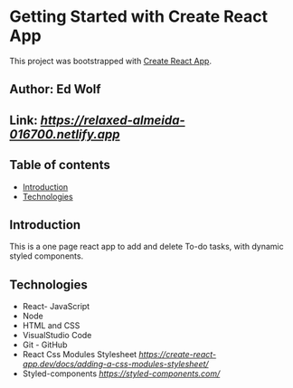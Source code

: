 # Getting Started with Create React App

This project was bootstrapped with [Create React App](https://github.com/facebook/create-react-app).

## Author: Ed Wolf

## Link: *https://relaxed-almeida-016700.netlify.app*

## Table of contents
* [Introduction](#Introduction)
* [Technologies](#Technologies)

## Introduction
This is a one page react app to add and delete To-do tasks, with dynamic styled components.

## Technologies

* React- JavaScript
* Node
* HTML and CSS
* VisualStudio Code
* Git - GitHub
* React Css Modules Stylesheet *https://create-react-app.dev/docs/adding-a-css-modules-stylesheet/*
* Styled-components *https://styled-components.com/*